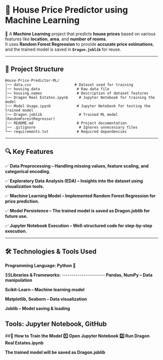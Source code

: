 # 🏡 **House Price Predictor using Machine Learning**  

📌 A **Machine Learning** project that predicts **house prices** based on various features like **location**, **area**, and **number of rooms**.  
It uses **Random Forest Regression** to provide **accurate price estimations**, and the trained model is saved in **`Dragon.joblib`** for reuse.  

---

## 📂 **Project Structure**  

```plaintext
House-Price-Predictor-ML/
│── data.csv                    # Dataset used for training
│── housing.data                 # Raw data file
│── housing.names                # Description of dataset features
│── Dragon Real Estates.ipynb     # Jupyter Notebook for training the model
│── Model Usage.ipynb            # Jupyter Notebook for testing the trained model
│── Dragon.joblib                 # Trained ML model (RandomForestRegressor)
│── README.md                    # Project documentation
│── .gitignore                    # Ignores unnecessary files
└── requirements.txt             # Required dependencies
```
_____________________________________________________________________________________________________________________________________________________________________________________________
 ## 🔍 **Key Features**

✅ **Data Preprocessing – Handling missing values, feature scaling, and categorical encoding.**

✅ **Exploratory Data Analysis (EDA) – Insights into the dataset using visualization tools.**

✅ **Machine Learning Model – Implemented Random Forest Regression for price prediction.**

✅ **Model Persistence – The trained model is saved as Dragon.joblib for future use.**

✅ **Jupyter Notebook Execution – Well-structured code for step-by-step execution.**

______________________________________________________________________________________________________________________________________________________________________________________________
## 🛠️ **Technologies & Tools Used**

**Programming Language: Python 🐍**

$$**Libraries & Frameworks:**
    ----------------------
**Pandas, NumPy – Data manipulation**

**Scikit-Learn – Machine learning model**

**Matplotlib, Seaborn – Data visualization**

**Joblib – Model saving & loading**

## **Tools:** Jupyter Notebook, GitHub


##🚀 **How to Train the Model**
**1️⃣ Open Jupyter Notebook**
**2️⃣ Run Dragon Real Estates.ipynb**

**The trained model will be saved as Dragon.joblib**


